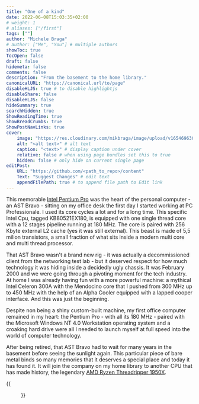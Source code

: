 ```yaml
---
title: "One of a kind"
date: 2022-06-08T15:03:35+02:00
# weight: 1
# aliases: ["/first"]
tags: [""]
author: "Michele Braga"
# author: ["Me", "You"] # multiple authors
showToc: true
TocOpen: false
draft: false
hidemeta: false
comments: false
description: "From the basement to the home library."
canonicalURL: "https://canonical.url/to/page"
disableHLJS: true # to disable highlightjs
disableShare: false
disableHLJS: false
hideSummary: true
searchHidden: true
ShowReadingTime: true
ShowBreadCrumbs: true
ShowPostNavLinks: true
cover:
    image: "https://res.cloudinary.com/mikbraga/image/upload/v1654696309/blog/intel-pentium-pro_rdhlwg.jpg" # image path/url
    alt: "<alt text>" # alt text
    caption: "<text>" # display caption under cover
    relative: false # when using page bundles set this to true
    hidden: false # only hide on current single page
editPost:
    URL: "https://github.com/<path_to_repo>/content"
    Text: "Suggest Changes" # edit text
    appendFilePath: true # to append file path to Edit link
---
```


This memorable [Intel Pentium Pro](https://ark.intel.com/content/www/it/it/ark/products/49950/intel-pentium-pro-processor-180-mhz-256k-cache-60-mhz-fsb.html) was the heart of the personal computer - an AST Bravo - sitting on my office desk the first day I started working at PC Professionale. I used its core cycles a lot and for a long time.
This specific Intel Cpu, tagged KB80521EX180, is equipped with one single thread core with a 12 stages pipeline running at 180 MHz. The core is paired with 256 Kbyte external L2 cache (yes it was still external). This beast is made of 5,5 milion transistors, a small fraction of what sits inside a modern multi core and multi thread processor.

That AST Bravo wasn't a brand new rig - it was actually a decommissioned client from the networking test lab - but it deserved respect for how much technology it was hiding inside a decidedly ugly chassis.
It was February 2000 and we were going through a pivoting moment for the tech industry. At home I was already having fun with a more powerful machine: a mythical Intel Celeron 300A with the Mendocino core that I pushed from 300 MHz up to 450 MHz with the help of an Alpha Cooler equipped with a lapped cooper interface. And this was just the beginning. 

Despite non being a shiny custom-built machine, my first office computer remained in my heart: the Pentium Pro - with all its 180 MHz - paired with the Microsoft Windows NT 4.0 Workstation operating system and a croaking hard drive were all I needed to launch myself at full speed into the world of computer technology.

After being retired, that AST Bravo had to wait for many years in the basement before seeing the sunlight again. This particular piece of bare metal binds so many memories that it deserves a special place and today it has found it. It will join the company on my home library to another CPU that has made history, the legendary [AMD Ryzen Threadripper 1950X](https://www.amd.com/en/products/cpu/amd-ryzen-threadripper-1950x).

{{<figure src="https://res.cloudinary.com/mikbraga/image/upload/v1654699524/blog/amd-threadripper-1950x_mvtwql.jpg" title="">}}
